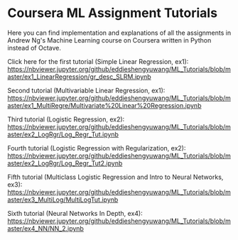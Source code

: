 # Coursera ML Assignment Tutorials

Here you can find implementation and explanations of all the assignments in Andrew Ng's Machine Learning course on Coursera written in Python instead of Octave.

Click here for the first tutorial (Simple Linear Regression, ex1): 
https://nbviewer.jupyter.org/github/eddieshengyuwang/ML_Tutorials/blob/master/ex1_LinearRegression/gr_desc_SLRM.ipynb
  
Second tutorial (Multivariable Linear Regression, ex1):
https://nbviewer.jupyter.org/github/eddieshengyuwang/ML_Tutorials/blob/master/ex1_MultiRegre/Multivariate%20Linear%20Regression.ipynb

Third tutorial (Logistic Regression, ex2):
https://nbviewer.jupyter.org/github/eddieshengyuwang/ML_Tutorials/blob/master/ex2_LogRgr/Log_Regr_Tut.ipynb

Fourth tutorial (Logistic Regression with Regularization, ex2):
https://nbviewer.jupyter.org/github/eddieshengyuwang/ML_Tutorials/blob/master/ex2_LogRgr/Log_Regr_Tut2.ipynb

Fifth tutorial (Multiclass Logistic Regression and Intro to Neural Networks, ex3):
https://nbviewer.jupyter.org/github/eddieshengyuwang/ML_Tutorials/blob/master/ex3_MultiLog/MultiLogTut.ipynb

Sixth tutorial (Neural Networks In Depth, ex4):
https://nbviewer.jupyter.org/github/eddieshengyuwang/ML_Tutorials/blob/master/ex4_NN/NN_2.ipynb

